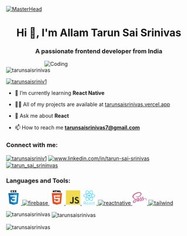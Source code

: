 [![MasterHead](https://1.bp.blogspot.com/-7A4WynwLsMw/XbBpCXG8fHI/AAAAAAAAMt4/uOa1bpLskYgrwGbllhSu2SDj_Mig8SXJQCLcBGAsYHQ/s1600/2000_600px.gif)](https://github.com/tarunsaisrinivas)

<h1 align="center">Hi 👋, I'm Allam Tarun Sai Srinivas</h1>
<h3 align="center">A passionate frontend developer from India</h3>
<img align="right" alt="Coding" width="400" src="https://camo.githubusercontent.com/7de37139d0b4c1ce40865e799b446c0e963a3dd8fb68d239707237c40604fa3d/68747470733a2f2f63646e2e6472696262626c652e636f6d2f75736572732f3733303730332f73637265656e73686f74732f363538313234332f6176656e746f2e676966">

<p align="left"> <img src="https://komarev.com/ghpvc/?username=tarunsaisrinivas&label=Profile%20views&color=0e75b6&style=flat" alt="tarunsaisrinivas" /> </p>

<p align="left"> <a href="https://twitter.com/tarunsaisriniv1" target="blank"><img src="https://img.shields.io/twitter/follow/tarunsaisriniv1?logo=twitter&style=for-the-badge" alt="tarunsaisriniv1" /></a> </p>

- 🌱 I’m currently learning **React Native**

- 👨‍💻 All of my projects are available at [tarunsaisrinivas.vercel.app](https://tarunsaisrinivas.vercel.app/)

- 💬 Ask me about **React**

- 📫 How to reach me **tarunsaisrinivas7@gmail.com**


<h3 align="left">Connect with me:</h3>
<p align="left">
<a href="https://twitter.com/tarunsaisriniv1" target="blank"><img align="center" src="https://raw.githubusercontent.com/rahuldkjain/github-profile-readme-generator/master/src/images/icons/Social/twitter.svg" alt="tarunsaisriniv1" height="30" width="40" /></a>
<a href="https://linkedin.com/in/www.linkedin.com/in/tarun-sai-srinivas" target="blank"><img align="center" src="https://raw.githubusercontent.com/rahuldkjain/github-profile-readme-generator/master/src/images/icons/Social/linked-in-alt.svg" alt="www.linkedin.com/in/tarun-sai-srinivas" height="30" width="40" /></a>
<a href="https://instagram.com/tarun_sai_srininvas" target="blank"><img align="center" src="https://raw.githubusercontent.com/rahuldkjain/github-profile-readme-generator/master/src/images/icons/Social/instagram.svg" alt="tarun_sai_srininvas" height="30" width="40" /></a>
</p>

<h3 align="left">Languages and Tools:</h3>
<p align="left"> <a href="https://www.w3schools.com/css/" target="_blank" rel="noreferrer"> <img src="https://raw.githubusercontent.com/devicons/devicon/master/icons/css3/css3-original-wordmark.svg" alt="css3" width="40" height="40"/> </a> <a href="https://firebase.google.com/" target="_blank" rel="noreferrer"> <img src="https://www.vectorlogo.zone/logos/firebase/firebase-icon.svg" alt="firebase" width="40" height="40"/> </a> <a href="https://www.w3.org/html/" target="_blank" rel="noreferrer"> <img src="https://raw.githubusercontent.com/devicons/devicon/master/icons/html5/html5-original-wordmark.svg" alt="html5" width="40" height="40"/> </a> <a href="https://developer.mozilla.org/en-US/docs/Web/JavaScript" target="_blank" rel="noreferrer"> <img src="https://raw.githubusercontent.com/devicons/devicon/master/icons/javascript/javascript-original.svg" alt="javascript" width="40" height="40"/> </a> <a href="https://reactjs.org/" target="_blank" rel="noreferrer"> <img src="https://raw.githubusercontent.com/devicons/devicon/master/icons/react/react-original-wordmark.svg" alt="react" width="40" height="40"/> </a> <a href="https://reactnative.dev/" target="_blank" rel="noreferrer"> <img src="https://reactnative.dev/img/header_logo.svg" alt="reactnative" width="40" height="40"/> </a> <a href="https://sass-lang.com" target="_blank" rel="noreferrer"> <img src="https://raw.githubusercontent.com/devicons/devicon/master/icons/sass/sass-original.svg" alt="sass" width="40" height="40"/> </a> <a href="https://tailwindcss.com/" target="_blank" rel="noreferrer"> <img src="https://www.vectorlogo.zone/logos/tailwindcss/tailwindcss-icon.svg" alt="tailwind" width="40" height="40"/> </a> </p>
<p><img align="left" src="https://github-readme-stats.vercel.app/api/top-langs?username=tarunsaisrinivas&show_icons=true&locale=en&layout=compact" alt="tarunsaisrinivas" /></p>



<p>&nbsp;<img align="center" src="https://github-readme-stats.vercel.app/api?username=tarunsaisrinivas&show_icons=true&locale=en" alt="tarunsaisrinivas" /></p>


<p><img align="center" src="https://github-readme-streak-stats.herokuapp.com/?user=tarunsaisrinivas&" alt="tarunsaisrinivas" /></p>
